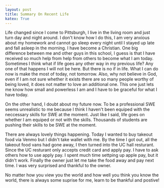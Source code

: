 ```yaml
---
layout: post
title: Summary On Recent Life
katex: True
---
```


Life changed since I come to Pittsburgh, I live in the living room and just turn day and night around.
I don't know how I do this, I am very anxious about my homework and cannot go sleep every night until 
I stayed up late and fall asleep in the morning. I have become a Christian. One big difference between
me and other guys in this school, I guess is that I have received so much help from help from others
to become what I am today. Sometimes I think what if life goes any other way in my 
previous 
life? Any one of that happens I will 
not be here. But there is no if in life. What I can do now is make the most of today, not tomorrow. 
Also, why not believe in God, even if I am not sure whether it exists there are so many people worthy
of being loved, it does not matter to love an additional one. This one just lets me 
know how small and powerless I am and I have to be graceful for what I have today.  

On the other hand, I doubt about my future now. To be a professional SWE seems 
unrealistic to me 
because I think I haven't been equiped with the neccessary skills for SWE at the moment. Just like I said,
life goes on whether I am equiped or not with the skills. Thousands of students are pushing their skills to
be SWE at the moment. 

There are always lovely things happening. Today I wanted to buy takeout food via Venmo 
but I didn't take
wallet with me. By the time I got out, all the takeout food vans had gone away, I then 
turned 
into
 the
 UC 
hall resturant.
Since the UC resturant only accepts credit card and apply pay. I have to ask others how to use apply pay.
I spent much time settping up apple pay, but it didn't work. Finally the owner just let me take the food away
and pay next time. I was very surprised and thankful to the owner. 

No matter how you view you the world and how well you think you know the world, there is always some suprise
for me, learn to be thankful and postive!
